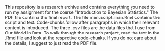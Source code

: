 This repository is a research archive and contains everything you need to run my assignment for the course "Introduction to Bayesian Statistics." The PDF file contains the final report. The file manuscript_inan.Rmd contains the script and text. Code-chunks follow after paragraphs in which their relevant content is introduced. The three .csv files are the data files that I use from Our World In Data. To walk through the research project, read the text in the .Rmd file and look at the respective code-chunks. If you do not care about the details, I suggest to just read the PDF file. 
